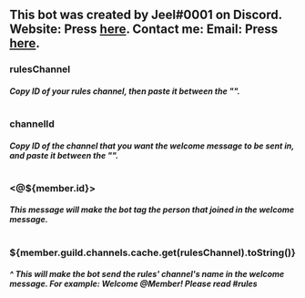 ## This bot was created by Jeel#0001 on Discord. Website: Press [here](https://is.gd/kingcharaf99). Contact me: Email: Press [here](mailto:businessemail.jc@gmail.com).
### rulesChannel
##### Copy ID of your rules channel, then paste it between the "".

#

### channelId
##### Copy ID of the channel that you want the welcome message to be sent in, and paste it between the "".

#

### <@${member.id}>
##### This message will make the bot tag the person that joined in the welcome message.

#

### ${member.guild.channels.cache.get(rulesChannel).toString()}

##### ^ This will make the bot send the rules' channel's name in the welcome message. For example: Welcome @Member! Please read #rules

#

#
